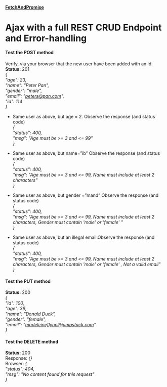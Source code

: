 #### [FetchAndPromise](https://docs.google.com/document/d/1_PkGqF-1MVt0sFDR90ARJlUhQ8DsyC4L12NI6E-iWMc/edit#)
# Ajax with a full REST CRUD Endpoint and Error-handling
#### Test the POST method  
Verify, via your browser that the new user have been added with an id.  
**Status:** 201  
_{  
  "age": 23,  
  "name": "Peter Pan",  
  "gender": "male",  
  "email": "peters@pan.com",  
  "id": 114  
}_  

* Same user as above, but age = 2. Observe the response (and status code)  
_{  
  "status": 400,  
  "msg": "Age must be >= 3 and <= 99"  
}_  

* Same user as above, but name=”ib” Observe the response (and status code)  
_{  
  "status": 400,  
  "msg": "Age must be >= 3 and <= 99, Name must include at least 2 characters"  
}_  

* Same user as above, but gender =”mand” Observe the response (and status code)  
_{  
  "status": 400,  
  "msg": "Age must be >= 3 and <= 99, Name must include at least 2 characters, Gender must contain 'male' or 'female' "  
}_  

* Same user as above, but an illegal email.Observe the response (and status code)  
_{  
  "status": 400,  
  "msg": "Age must be >= 3 and <= 99, Name must include at least 2 characters, Gender must contain 'male' or 'female' , Not a valid email"  
}_  

#### Test the PUT method  
**Status:** 200  
_{  
  "id": 100,  
  "age": 39,  
  "name": "Donald Duck",  
  "gender": "female",  
  "email": "madeleineflynn@jumpstack.com"  
}_  

#### Test the DELETE method  
**Status:** 200  
Response: _{}_  
Browser: _{  
  "status": 404,  
  "msg": "No content found for this request"  
}_  
